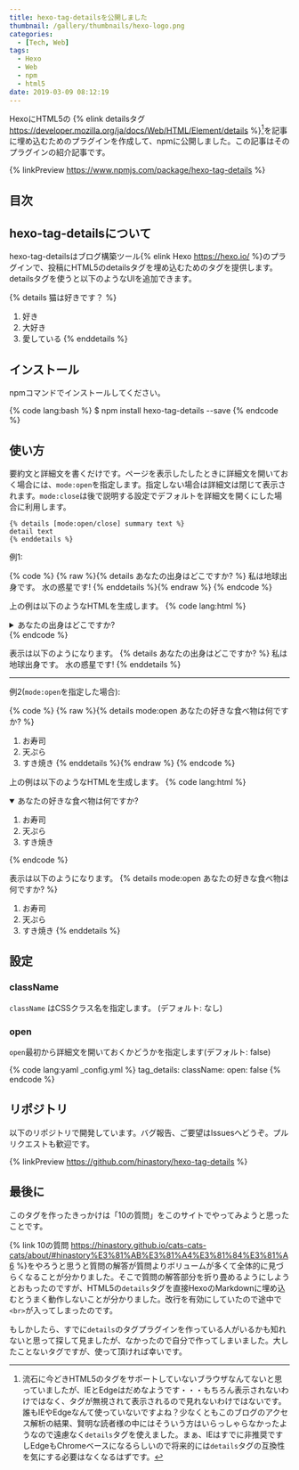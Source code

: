 ```yaml
---
title: hexo-tag-detailsを公開しました
thumbnail: /gallery/thumbnails/hexo-logo.png
categories:
  - [Tech, Web]
tags:
  - Hexo
  - Web
  - npm
  - html5
date: 2019-03-09 08:12:19
---
```

HexoにHTML5の {% elink detailsタグ https://developer.mozilla.org/ja/docs/Web/HTML/Element/details %}[^1]を記事に埋め込むためのプラグインを作成して、npmに公開しました。この記事はそのプラグインの紹介記事です。

{% linkPreview https://www.npmjs.com/package/hexo-tag-details %}

[^1]: 流石に今どきHTML5のタグをサポートしていないブラウザなんてないと思っていましたが、IEとEdgeはだめなようです・・・もちろん表示されないわけではなく、タグが無視されて表示されるので見れないわけではないです。誰もIEやEdgeなんて使っていないですよね？少なくともこのブログのアクセス解析の結果、賢明な読者様の中にはそういう方はいらっしゃらなかったようなので遠慮なく`details`タグを使えました。まぁ、IEはすでに非推奨ですしEdgeもChromeベースになるらしいので将来的には`details`タグの互換性を気にする必要はなくなるはずです。

<!-- more -->

## 目次
<!-- toc -->

## hexo-tag-detailsについて

hexo-tag-detailsはブログ構築ツール{% elink Hexo https://hexo.io/ %}のプラグインで、投稿にHTML5のdetailsタグを埋め込むためのタグを提供します。detailsタグを使うと以下のようなUIを追加できます。

{% details 猫は好きです？ %}
1. 好き
2. 大好き
3. 愛している
{% enddetails %}

## インストール

npmコマンドでインストールしてください。

{% code lang:bash %}
$ npm install hexo-tag-details --save
{% endcode %}

## 使い方

要約文と詳細文を書くだけです。ページを表示したしたときに詳細文を開いておく場合には、`mode:open`を指定します。指定しない場合は詳細文は閉じて表示されます。`mode:close`は後で説明する設定でデフォルトを詳細文を開くにした場合に利用します。


```
{% details [mode:open/close] summary text %}
detail text
{% enddetails %}
```

例1:

{% code %}
{% raw %}{% details あなたの出身はどこですか? %}
私は地球出身です。 水の惑星です!
{% enddetails %}{% endraw %}
{% endcode %}

上の例は以下のようなHTMLを生成します。
{% code lang:html %}
<details>
  <summary>あなたの出身はどこですか?</summary>
  私は地球出身です。 水の惑星です!
</details>
{% endcode %}


表示は以下のようになります。
{% details あなたの出身はどこですか? %}
私は地球出身です。 水の惑星です!
{% enddetails %}

----
例2(`mode:open`を指定した場合):

{% code %}
{% raw %}{% details mode:open あなたの好きな食べ物は何ですか? %}
1. お寿司
2. 天ぷら
3. すき焼き
{% enddetails %}{% endraw %}
{% endcode %}

上の例は以下のようなHTMLを生成します。
{% code lang:html %}
<details open="open">
  <summary>あなたの好きな食べ物は何ですか?</summary>
  <ol>
    <li>お寿司</li>
    <li>天ぷら</li>
    <li>すき焼き</li>
  </ol>
</details>
{% endcode %}

表示は以下のようになります。
{% details mode:open あなたの好きな食べ物は何ですか? %}
1. お寿司
2. 天ぷら
3. すき焼き
{% enddetails %}

## 設定

### className
`className` はCSSクラス名を指定します。 (デフォルト: なし)

### open

`open`最初から詳細文を開いておくかどうかを指定します(デフォルト: false)

{% code lang:yaml _config.yml %}
tag_details:
  className:
  open: false
{% endcode %}

## リポジトリ

以下のリポジトリで開発しています。バグ報告、ご要望はIssuesへどうぞ。プルリクエストも歓迎です。

{% linkPreview https://github.com/hinastory/hexo-tag-details %}

## 最後に

このタグを作ったきっかけは「10の質問」をこのサイトでやってみようと思ったことです。

{% link 10の質問 https://hinastory.github.io/cats-cats-cats/about/#hinastory%E3%81%AB%E3%81%A4%E3%81%84%E3%81%A6 %}をやろうと思うと質問の解答が質問よりボリュームが多くて全体的に見づらくなることが分かりました。そこで質問の解答部分を折り畳めるようにしようとおもったのですが、HTML5の`details`タグを直接HexoのMarkdownに埋め込むとうまく動作しないことが分かりました。改行を有効にしていたので途中で`<br>`が入ってしまったのです。

もしかしたら、すでに`details`のタグプラグインを作っている人がいるかも知れないと思って探して見ましたが、なかったので自分で作ってしまいました。大したことないタグですが、使って頂ければ幸いです。
